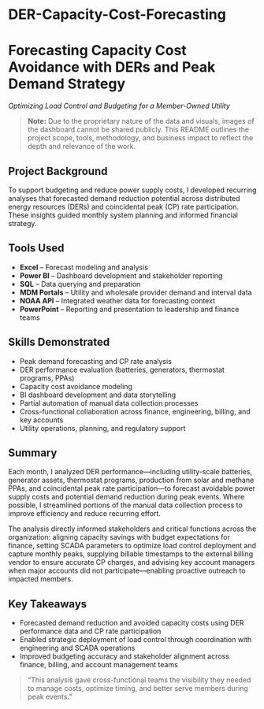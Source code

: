 # DER-Capacity-Cost-Forecasting
# Forecasting Capacity Cost Avoidance with DERs and Peak Demand Strategy  
*Optimizing Load Control and Budgeting for a Member-Owned Utility*

> **Note:** Due to the proprietary nature of the data and visuals, images of the dashboard cannot be shared publicly. This README outlines the project scope, tools, methodology, and business impact to reflect the depth and relevance of the work.

## Project Background  
To support budgeting and reduce power supply costs, I developed recurring analyses that forecasted demand reduction potential across distributed energy resources (DERs) and coincidental peak (CP) rate participation. These insights guided monthly system planning and informed financial strategy.

## Tools Used  
- **Excel** – Forecast modeling and analysis  
- **Power BI** – Dashboard development and stakeholder reporting  
- **SQL** – Data querying and preparation  
- **MDM Portals** – Utility and wholesale provider demand and interval data  
- **NOAA API** – Integrated weather data for forecasting context  
- **PowerPoint** – Reporting and presentation to leadership and finance teams

## Skills Demonstrated  
- Peak demand forecasting and CP rate analysis  
- DER performance evaluation (batteries, generators, thermostat programs, PPAs)  
- Capacity cost avoidance modeling  
- BI dashboard development and data storytelling  
- Partial automation of manual data collection processes  
- Cross-functional collaboration across finance, engineering, billing, and key accounts  
- Utility operations, planning, and regulatory support

## Summary  
Each month, I analyzed DER performance—including utility-scale batteries, generator assets, thermostat programs, production from solar and methane PPAs, and coincidental peak rate participation—to forecast avoidable power supply costs and potential demand reduction during peak events. Where possible, I streamlined portions of the manual data collection process to improve efficiency and reduce recurring effort.

The analysis directly informed stakeholders and critical functions across the organization: aligning capacity savings with budget expectations for finance, setting SCADA parameters to optimize load control deployment and capture monthly peaks, supplying billable timestamps to the external billing vendor to ensure accurate CP charges, and advising key account managers when major accounts did not participate—enabling proactive outreach to impacted members.

## Key Takeaways  
- Forecasted demand reduction and avoided capacity costs using DER performance data and CP rate participation  
- Enabled strategic deployment of load control through coordination with engineering and SCADA operations  
- Improved budgeting accuracy and stakeholder alignment across finance, billing, and account management teams

> “This analysis gave cross-functional teams the visibility they needed to manage costs, optimize timing, and better serve members during peak events.”
